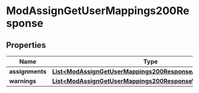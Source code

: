

# ModAssignGetUserMappings200Response


## Properties

| Name | Type | Description | Notes |
|------------ | ------------- | ------------- | -------------|
|**assignments** | [**List&lt;ModAssignGetUserMappings200ResponseAssignmentsInner&gt;**](ModAssignGetUserMappings200ResponseAssignmentsInner.md) |  |  |
|**warnings** | [**List&lt;ModAssignGetUserMappings200ResponseWarningsInner&gt;**](ModAssignGetUserMappings200ResponseWarningsInner.md) |  |  [optional] |



